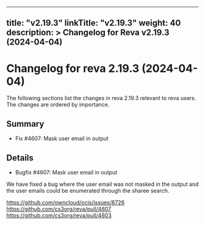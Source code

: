 
---
title: "v2.19.3"
linkTitle: "v2.19.3"
weight: 40
description: >
  Changelog for Reva v2.19.3 (2024-04-04)
---

Changelog for reva 2.19.3 (2024-04-04)
=======================================

The following sections list the changes in reva 2.19.3 relevant to
reva users. The changes are ordered by importance.

Summary
-------

*   Fix #4607: Mask user email in output

Details
-------

*   Bugfix #4607: Mask user email in output

   We have fixed a bug where the user email was not masked in the output and the user emails could be
   enumerated through the sharee search.

   https://github.com/owncloud/ocis/issues/8726
   https://github.com/cs3org/reva/pull/4607
   https://github.com/cs3org/reva/pull/4603

